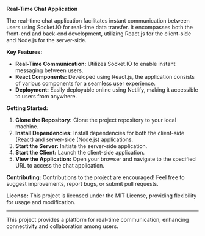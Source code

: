 **Real-Time Chat Application**

The real-time chat application facilitates instant communication between users using Socket.IO for real-time data transfer. It encompasses both the front-end and back-end development, utilizing React.js for the client-side and Node.js for the server-side.

**Key Features:**
- **Real-Time Communication:** Utilizes Socket.IO to enable instant messaging between users.
- **React Components:** Developed using React.js, the application consists of various components for a seamless user experience.
- **Deployment:** Easily deployable online using Netlify, making it accessible to users from anywhere.

**Getting Started:**
1. **Clone the Repository:** Clone the project repository to your local machine.
2. **Install Dependencies:** Install dependencies for both the client-side (React) and server-side (Node.js) applications.
3. **Start the Server:** Initiate the server-side application.
4. **Start the Client:** Launch the client-side application.
5. **View the Application:** Open your browser and navigate to the specified URL to access the chat application.

**Contributing:**
Contributions to the project are encouraged! Feel free to suggest improvements, report bugs, or submit pull requests.

**License:**
This project is licensed under the MIT License, providing flexibility for usage and modification.

---

This project provides a platform for real-time communication, enhancing connectivity and collaboration among users.
